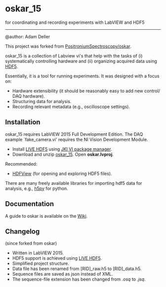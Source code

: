 oskar_15
========
for coordinating and recording experiments with LabVIEW and HDF5

****

@author: Adam Deller

This project was forked from [PositroniumSpectroscopy/oskar](https://github.com/PositroniumSpectroscopy/oskar).

oskar_15 is a collection of Labview vi's that help with the tasks of (i) systematically controlling hardware and (ii) organizing acquired data using [HDF5](https://www.hdfgroup.org/why_hdf/ "https://www.hdfgroup.org/why_hdf/").  

Essentially, it is a tool for running experiments. It was designed with a focus on:

 - Hardware extensibility (it should be reasonably easy to add new control/ DAQ hardware).
 - Structuring data for analysis.
 - Recording relevant metadata (e.g., oscilloscope settings).

## Installation

oskar_15 requires LabVIEW 2015 Full Development Edition.  The DAQ example `fake\_camera.vi' requires the NI Vision Development Module.

- Install [LIVE HDF5](http://www.upvi.net/main/index.php/products/lvhdf5) using [JKI VI package manager](http://vipm.jki.net/).  
- Download and unzip [oskar_15](https://github.com/ad3ller/oskar_15). Open **oskar.lvproj**.

Recommended:

- [HDFView](https://www.hdfgroup.org/products/java/hdfview/) (for opening and exploring HDF5 files).

There are many freely available libraries for importing hdf5 data for analysis, e.g., [h5py](http://www.h5py.org/) for python.

## Documentation

A guide to oskar is available on the [Wiki](https://github.com/PositroniumSpectroscopy/oskar/wiki "Wiki").

## Changelog
(since forked from oskar)

- Written in LabVIEW 2015.
- HDF5 support is achieved using [LIVE HDF5](http://sine.ni.com/nips/cds/view/p/lang/en/nid/212983).
- Simplified project structure.
- Data file has been renamed from [RID]_raw.h5 to [RID]_data.h5.
- Sequence files are saved as json instead of XML.  
- The sequence-file extension has been changed from _.osq_ to _.jsq_.
